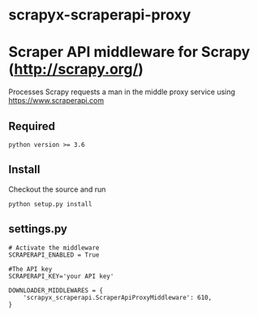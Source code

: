 # scrapyx-scraperapi-proxy

Scraper API middleware for Scrapy (http://scrapy.org/)
=======================================================

Processes Scrapy requests a man in the middle proxy service using https://www.scraperapi.com


Required
--------

    python version >= 3.6


Install
--------

Checkout the source and run

    python setup.py install


settings.py
-----------

    # Activate the middleware
    SCRAPERAPI_ENABLED = True
    
    #The API key 
    SCRAPERAPI_KEY='your API key'

    DOWNLOADER_MIDDLEWARES = {
        'scrapyx_scraperapi.ScraperApiProxyMiddleware': 610,
    }


